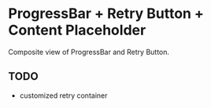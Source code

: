 # ProgressBar + Retry Button + Content Placeholder

Composite view of ProgressBar and Retry Button.

## TODO
- customized retry container
